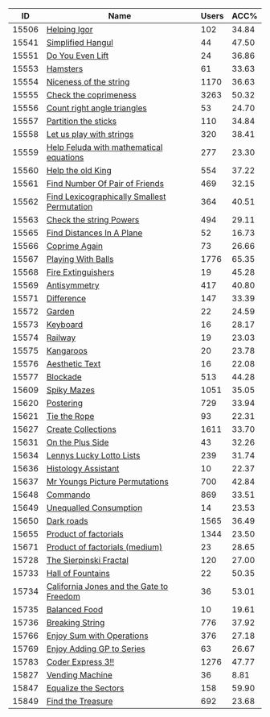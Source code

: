 | ID | Name | Users | ACC% |
|---|---|---|---|
| 15506 | [Helping Igor](https://www.spoj.com/problems/IGOR) | 102 | 34.84 |
| 15541 | [Simplified Hangul](https://www.spoj.com/problems/SHANGUL) | 44 | 47.50 |
| 15551 | [Do You Even Lift](https://www.spoj.com/problems/DYEL) | 24 | 36.86 |
| 15553 | [Hamsters](https://www.spoj.com/problems/STC00) | 61 | 33.63 |
| 15554 | [Niceness of the string](https://www.spoj.com/problems/IITKWPCA) | 1170 | 36.63 |
| 15555 | [Check the coprimeness](https://www.spoj.com/problems/IITKWPCB) | 3263 | 50.32 |
| 15556 | [Count right angle triangles](https://www.spoj.com/problems/IITKWPCC) | 53 | 24.70 |
| 15557 | [Partition the sticks](https://www.spoj.com/problems/IITKWPCD) | 110 | 34.84 |
| 15558 | [Let us play with strings](https://www.spoj.com/problems/IITKWPCE) | 320 | 38.41 |
| 15559 | [Help Feluda with mathematical equations](https://www.spoj.com/problems/IITKWPCF) | 277 | 23.30 |
| 15560 | [Help the old King](https://www.spoj.com/problems/IITKWPCG) | 554 | 37.22 |
| 15561 | [Find Number Of Pair of Friends](https://www.spoj.com/problems/IITKWPCH) | 469 | 32.15 |
| 15562 | [Find Lexicographically Smallest Permutation](https://www.spoj.com/problems/IITKWPCI) | 364 | 40.51 |
| 15563 | [Check the string Powers](https://www.spoj.com/problems/IITKWPCJ) | 494 | 29.11 |
| 15565 | [Find Distances In A Plane](https://www.spoj.com/problems/IITKWPCL) | 52 | 16.73 |
| 15566 | [Coprime Again](https://www.spoj.com/problems/IITKWPCM) | 73 | 26.66 |
| 15567 | [Playing With Balls](https://www.spoj.com/problems/IITKWPCN) | 1776 | 65.35 |
| 15568 | [Fire Extinguishers](https://www.spoj.com/problems/STC01) | 19 | 45.28 |
| 15569 | [Antisymmetry](https://www.spoj.com/problems/STC02) | 417 | 40.80 |
| 15571 | [Difference](https://www.spoj.com/problems/STC04) | 147 | 33.39 |
| 15572 | [Garden](https://www.spoj.com/problems/STC05) | 22 | 24.59 |
| 15573 | [Keyboard](https://www.spoj.com/problems/STC06) | 16 | 28.17 |
| 15574 | [Railway](https://www.spoj.com/problems/STC07) | 19 | 23.03 |
| 15575 | [Kangaroos](https://www.spoj.com/problems/STC08) | 20 | 23.78 |
| 15576 | [Aesthetic Text](https://www.spoj.com/problems/STC09) | 16 | 22.08 |
| 15577 | [Blockade](https://www.spoj.com/problems/STC10) | 513 | 44.28 |
| 15609 | [Spiky Mazes](https://www.spoj.com/problems/SPIKES) | 1051 | 35.05 |
| 15620 | [Postering](https://www.spoj.com/problems/POSTERIN) | 729 | 33.94 |
| 15621 | [Tie the Rope](https://www.spoj.com/problems/TIEROPE) | 93 | 22.31 |
| 15627 | [Create Collections](https://www.spoj.com/problems/IITKWPCO) | 1611 | 33.70 |
| 15631 | [On the Plus Side](https://www.spoj.com/problems/PLUS) | 43 | 32.26 |
| 15634 | [Lennys Lucky Lotto Lists](https://www.spoj.com/problems/GNYR04C) | 239 | 31.74 |
| 15636 | [Histology Assistant](https://www.spoj.com/problems/GNYR04I) | 10 | 22.37 |
| 15637 | [Mr Youngs Picture Permutations](https://www.spoj.com/problems/GNYR04H) | 700 | 42.84 |
| 15648 | [Commando](https://www.spoj.com/problems/APIO10A) | 869 | 33.51 |
| 15649 | [Unequalled Consumption](https://www.spoj.com/problems/NWERC05) | 14 | 23.53 |
| 15650 | [Dark roads](https://www.spoj.com/problems/ULM09) | 1565 | 36.49 |
| 15655 | [Product of factorials](https://www.spoj.com/problems/FACTMUL) | 1344 | 23.50 |
| 15671 | [Product of factorials (medium)](https://www.spoj.com/problems/FACTMULM) | 23 | 28.65 |
| 15728 | [The Sierpinski Fractal](https://www.spoj.com/problems/ULM02) | 120 | 27.00 |
| 15733 | [Hall of Fountains](https://www.spoj.com/problems/ULM2H) | 22 | 50.35 |
| 15734 | [California Jones and the Gate to Freedom](https://www.spoj.com/problems/ULM02C) | 36 | 53.01 |
| 15735 | [Balanced Food](https://www.spoj.com/problems/ULM02B) | 10 | 19.61 |
| 15736 | [Breaking String](https://www.spoj.com/problems/BRKSTRNG) | 776 | 37.92 |
| 15766 | [Enjoy Sum with Operations](https://www.spoj.com/problems/SUMSUM) | 376 | 27.18 |
| 15769 | [Enjoy Adding GP to Series](https://www.spoj.com/problems/ADDGP) | 63 | 26.67 |
| 15783 | [Coder Express 3!!](https://www.spoj.com/problems/CODERE3) | 1276 | 47.77 |
| 15827 | [Vending Machine](https://www.spoj.com/problems/AUT) | 36 | 8.81 |
| 15847 | [Equalize the Sectors](https://www.spoj.com/problems/SECTORS) | 158 | 59.90 |
| 15849 | [Find the Treasure](https://www.spoj.com/problems/DIGOKEYS) | 692 | 23.68 |
